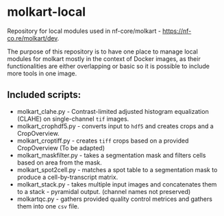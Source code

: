 # molkart-local
Repository for local modules used in nf-core/molkart - https://nf-co.re/molkart/dev.

The purpose of this repository is to have one place to manage local modules for molkart mostly in the context of Docker images, as their functionalities are either overlapping or basic so it is possible to include more tools in one image.

## Included scripts:

* molkart_clahe.py - Contrast-limited adjusted histogram equalization (CLAHE) on single-channel `tif` images.
* molkart_crophdf5.py - converts input to `hdf5` and creates crops and a CropOverview.
* molkart_croptiff.py - creates `tiff` crops based on a provided CropOverview (To be adapted)
* molkart_maskfilter.py - takes a segmentation mask and filters cells based on area from the mask.
* molkart_spot2cell.py - matches a spot table to a segmentation mask to produce a cell-by-transcript matrix.
* molkart_stack.py - takes multiple input images and concatenates them to a stack - pyramidal output. (channel names not preserved)
* molkartqc.py - gathers provided quality control metrices and gathers them into one `csv` file.